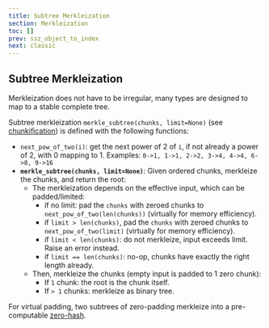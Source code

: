 ```yaml
---
title: Subtree Merkleization
section: Merkleization
toc: []
prev: ssz_object_to_index
next: classic
---
```


## Subtree Merkleization

Merkleization does not have to be irregular, many types are designed to map to a stable complete tree.

Subtree merkleization `merkle_subtree(chunks, limit=None)` (see [chunkification](./chunkify.md)) is defined with the following functions:

- `next_pow_of_two(i)`: get the next power of 2 of `i`, if not already a power of 2, with 0 mapping to 1. Examples: `0->1, 1->1, 2->2, 3->4, 4->4, 6->8, 9->16`
- **`merkle_subtree(chunks, limit=None)`**: Given ordered chunks, merkleize the chunks, and return the root:
  - The merkleization depends on the effective input, which can be padded/limited:
    - if no limit: pad the `chunks` with zeroed chunks to `next_pow_of_two(len(chunks))` (virtually for memory efficiency).
    - if `limit > len(chunks)`, pad the `chunks` with zeroed chunks to `next_pow_of_two(limit)` (virtually for memory efficiency).
    - if `limit < len(chunks)`: do not merkleize, input exceeds limit. Raise an error instead.
    - if `limit == len(chunks)`: no-op, chunks have exactly the right length already.
  - Then, merkleize the chunks (empty input is padded to 1 zero chunk):
    - If `1` chunk: the root is the chunk itself.
    - If `> 1` chunks: merkleize as binary tree.

For virtual padding, two subtrees of zero-padding merkleize into a pre-computable [zero-hash](./hashing.md#zero-hashes).
